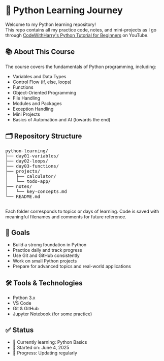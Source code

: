 <!DOCTYPE html>
<html lang="en">
<head>
  <meta charset="UTF-8">
</head>
<body>
  <h1>🐍 Python Learning Journey</h1>

  <p>Welcome to my Python learning repository!<br>
  This repo contains all my practice code, notes, and mini-projects as I go through 
  <a href="https://www.youtube.com/playlist?list=PLu0W_9lII9agwh1XjRt242xIpHhPT2llg" target="_blank">
  CodeWithHarry's Python Tutorial for Beginners</a> on YouTube.</p>

  <h2>📚 About This Course</h2>
  <p>The course covers the fundamentals of Python programming, including:</p>
  <ul>
    <li>Variables and Data Types</li>
    <li>Control Flow (if, else, loops)</li>
    <li>Functions</li>
    <li>Object-Oriented Programming</li>
    <li>File Handling</li>
    <li>Modules and Packages</li>
    <li>Exception Handling</li>
    <li>Mini Projects</li>
    <li>Basics of Automation and AI (towards the end)</li>
  </ul>

  <h2>🗂️ Repository Structure</h2>
  <pre>
python-learning/
├── day01-variables/
├── day02-loops/
├── day03-functions/
├── projects/
│   ├── calculator/
│   └── todo-app/
├── notes/
│   └── key-concepts.md
└── README.md
  </pre>

  <p>Each folder corresponds to topics or days of learning. Code is saved with meaningful filenames and comments for future reference.</p>

  <h2>🚀 Goals</h2>
  <ul>
    <li>Build a strong foundation in Python</li>
    <li>Practice daily and track progress</li>
    <li>Use Git and GitHub consistently</li>
    <li>Work on small Python projects</li>
    <li>Prepare for advanced topics and real-world applications</li>
  </ul>

  <h2>🛠 Tools & Technologies</h2>
  <ul>
    <li>Python 3.x</li>
    <li>VS Code</li>
    <li>Git & GitHub</li>
    <li>Jupyter Notebook (for some practice)</li>
  </ul>

  <h2>✅ Status</h2>
  <ul>
    <li>🔰 Currently learning: Python Basics</li>
    <li>📅 Started on: June 4, 2025</li>
    <li>🔁 Progress: Updating regularly</li>
  </ul>
</body>
</html>
